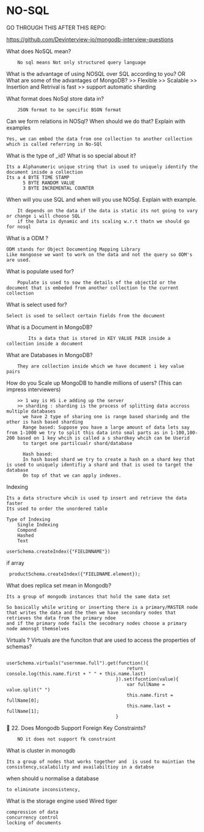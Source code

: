 # NO-SQL
GO THROUGH THIS AFTER THIS REPO:
 
https://github.com/Devinterview-io/mongodb-interview-questions

What does NoSQL mean?
        
        No sql means Not only structured query language
        
What is the advantage of using NOSQL over SQL according to you? OR
What are some of the advantages of MongoDB? 
       >> Flexible
       >> Scalable
       >> Insertion and Retrival is fast
       >> support automatic sharding
       
What format does NoSql store data in?
        
        JSON format to be specific BSON format

Can we form relations in NOSql? When should we do that? Explain with examples

    Yes, we can embed the data from one collection to another collection which is called referring in No-SQl

What is the type of _id? What is so special about it?
   
    Its a Alphanumeric unique string that is used to uniquely identify the document inisde a collection
    Its a 4 BYTE TIME STAMP
          5 BYTE RANDOM VALUE
          3 BYTE INCREMENTAL COUNTER

When will you use SQL and when will you use NOSql. Explain with example.
      
        It depends on the data if the data is static its not going to vary or change i will choose SQL
        if the Data is dynamic and its scaling w.r.t thatn we should go for nosql

What is a ODM ?

    ODM stands for Object Documenting Mapping Library
    Like mongoose we want to work on the data and not the query so ODM's are used.    

What is populate used for?
       
        Populate is used to sow the details of the objectId or the document that is embeded from another collection to the current collection
What is select used for?
    
    Select is used to sellect certain fields from the document

What is a Document in MongoDB?       
            
            Its a data that is stored in KEY VALUE PAIR inside a collection inside a document
What are Databases in MongoDB?        
        
        They are collection inside which we have document i key value pairs
 
 How do you Scale up MongoDB to handle millions of users? (This can impress interviewers)
        
        >> 1 way is HS i.e adding up the server 
        >> sharding : sharding is the process of splitting data accross multiple databases
          we have 2 type of sharing one is range based sharindg and the other is hash based sharding
          Range based: Suppose you have a large amount of data lets say from 1-1000 we try to split this data into smal parts as in 1-100,100-200 based on 1 key whcih is called a s shardkey whcih can be Userid
          to target one partilcualr shard/database

          Hash based: 
          In hash based shard we try to create a hash on a shard key that is used to uniquely identifiy a shard and that is used to target the database
          On top of that we can apply indexes.

Indexing
    
    Its a data structure whcih is used tp insert and retrieve the data faster
    Its used to order the unordered table

    Type of Indexing 
        Single Indexing
        Compond
        Hashed 
        Text
        
    userSchema.createIndex({"FIELDNNAME"})
if array 
    
     productSchema.createIndex({"FIELDNAME.element});

What does replica set mean in Mongodb?
    
    Its a group of mongodb instances that hold the same data set

    So basically while writing or inserting there is a primary/MASTER node that writes the data and the then we have secondary nodes that retrieves the data from the primary ndoe
    and if the primary node fails the secodnary nodes choose a primary node amonsgt themselves


Virtuals ? 
Virtuals are the funciton that are used to access the properties of schemas?
                                            
                                            userSchema.virtuals("usernmae.full").get(function(){
                                                return console.log(this.name.first + " " + this.name.last)
                                            }).set(fucntion(value){
                                                var fullName = value.split(" ")
                                                this.name.first = fullName[0];
                                                this.name.last = fullName[1];
                                            }
                                                

🔹 22. Does Mongodb Support Foreign Key Constraints?
        
        NO it does not support fk constraint


What is cluster in monogdb
    
    Its a group of nodes that works together and  is used to maintian the consistency,scalability and availabiltioy in a databse

when should u normalise a database
    
    to eliminate inconsistency,

What is the storage engine used
Wired tiger

    compression of data
    concurrency control
    locking of documents

          
